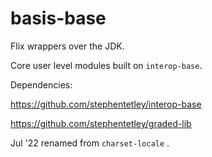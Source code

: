 # basis-base

Flix wrappers over the JDK.

Core user level modules built on `interop-base`.

Dependencies: 

https://github.com/stephentetley/interop-base

https://github.com/stephentetley/graded-lib

Jul '22 renamed from `charset-locale` .
